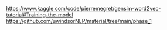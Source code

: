  https://www.kaggle.com/code/pierremegret/gensim-word2vec-tutorial#Training-the-model
https://github.com/uwindsorNLP/material/tree/main/phase_1
